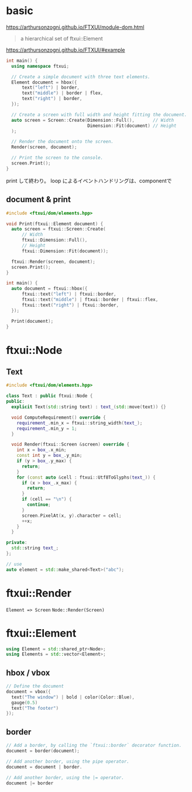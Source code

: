 # basic

https://arthursonzogni.github.io/FTXUI/module-dom.html

> a hierarchical set of ftxui::Element

https://arthursonzogni.github.io/FTXUI/#example

```cpp
int main() {
  using namespace ftxui;

  // Create a simple document with three text elements.
  Element document = hbox({
      text("left") | border,
      text("middle") | border | flex,
      text("right") | border,
  });

  // Create a screen with full width and height fitting the document.
  auto screen = Screen::Create(Dimension::Full(),       // Width
                               Dimension::Fit(document) // Height
  );

  // Render the document onto the screen.
  Render(screen, document);

  // Print the screen to the console.
  screen.Print();
}
```

print して終わり。
loop によるイベントハンドリングは、componentで

## document & print

```cpp
#include <ftxui/dom/elements.hpp>

void Print(ftxui::Element document) {
  auto screen = ftxui::Screen::Create(
      // Width
      ftxui::Dimension::Full(),
      // Height
      ftxui::Dimension::Fit(document));

  ftxui::Render(screen, document);
  screen.Print();
}

int main() {
  auto document = ftxui::hbox({
      ftxui::text("left") | ftxui::border,
      ftxui::text("middle") | ftxui::border | ftxui::flex,
      ftxui::text("right") | ftxui::border,
  });

  Print(document);
}
```

# ftxui::Node

## Text

```cpp
#include <ftxui/dom/elements.hpp>

class Text : public ftxui::Node {
public:
  explicit Text(std::string text) : text_(std::move(text)) {}

  void ComputeRequirement() override {
    requirement_.min_x = ftxui::string_width(text_);
    requirement_.min_y = 1;
  }

  void Render(ftxui::Screen &screen) override {
    int x = box_.x_min;
    const int y = box_.y_min;
    if (y > box_.y_max) {
      return;
    }
    for (const auto &cell : ftxui::Utf8ToGlyphs(text_)) {
      if (x > box_.x_max) {
        return;
      }
      if (cell == "\n") {
        continue;
      }
      screen.PixelAt(x, y).character = cell;
      ++x;
    }
  }

private:
  std::string text_;
};

// use
auto element = std::make_shared<Text>("abc");
```

# ftxui::Render

`Element => Screen`
`Node::Render(Screen)`

# ftxui::Element

```cpp
using Element = std::shared_ptr<Node>;
using Elements = std::vector<Element>;
```

## hbox / vbox

```cpp
// Define the document
document = vbox({
  text("The window") | bold | color(Color::Blue),
  gauge(0.5)
  text("The footer")
});
```

## border

```cpp
// Add a border, by calling the `ftxui::border` decorator function.
document = border(document);

// Add another border, using the pipe operator.
document = document | border.

// Add another border, using the |= operator.
document |= border
```
